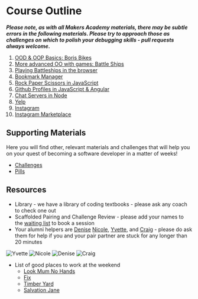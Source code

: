 # Course Outline

***Please note, as with all Makers Academy materials, there may be subtle errors in the following materials.  Please try to approach those as challenges on which to polish your debugging skills - pull requests always welcome.***

1. [OOD & OOP Basics: Boris Bikes](https://github.com/makersacademy/course/blob/master/boris_bikes.md)
2. [More advanced OO with games: Battle Ships](https://github.com/makersacademy/course/blob/master/battle_ships.md)
3. [Playing Battleships in the browser](https://github.com/makersacademy/course/blob/master/battle_ships_web.md)
4. [Bookmark Manager](https://github.com/makersacademy/course/blob/master/bookmark_manager.md)
5. [Rock Paper Scissors in JavaScript](https://github.com/makersacademy/course/blob/master/rock_paper_scissors.md)
6. [Github Profiles in JavaScript & Angular](https://github.com/makersacademy/course/blob/master/github_report.md)
7. [Chat Servers in Node](https://github.com/makersacademy/course/blob/master/node_guide.md)
8. [Yelp](https://github.com/makersacademy/course/blob/master/yelp.md)
9. [Instagram](https://github.com/makersacademy/course/blob/master/instagram.md)
10. [Instagram Marketplace](https://github.com/makersacademy/course/blob/master/instagram-marketplace.md)

## Supporting Materials

Here you will find other, relevant materials and challenges that will help you on your quest of becoming a software developer in a matter of weeks!

- [Challenges](https://github.com/makersacademy/course/blob/master/challenges/challenges.md)
- [Pills](https://github.com/makersacademy/course/blob/master/pills.md)

## Resources

- Library - we have a library of coding textbooks - please ask any coach to check one out
- Scaffolded Pairing and Challenge Review - please add your names to the [waiting list](https://github.com/makersacademy/course/wiki/Scaffolded-Pairing-Schedule-(includes-Challenge-Review)) to book a session
- Your alumni helpers are [Denise](https://github.com/deniseyu) [Nicole](https://github.com/NicolePell), [Yvette](https://github.com/yvettecook), and [Craig](https://github.com/craigh44) - please do ask them for help if you and your pair partner are stuck for any longer than 20 minutes

![Yvette](https://avatars2.githubusercontent.com/u/6195662?v=3&s=128) ![Nicole](https://avatars0.githubusercontent.com/u/7798054?v=3&s=128) ![Denise](https://avatars2.githubusercontent.com/u/8420094?v=3&s=128)
![Craig](https://avatars2.githubusercontent.com/u/8399027?v=3&s=128)

- List of good places to work at the weekend
  - [Look Mum No Hands](http://www.lookmumnohands.com)
  - [Fix](http://www.fix-coffee.co.uk)
  - [Timber Yard](http://timberyardlondon.com)
  - [Salvation Jane](www.salvationjanecafe.co.uk/)

